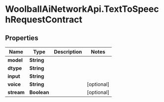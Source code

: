 # WoolballAiNetworkApi.TextToSpeechRequestContract

## Properties
Name | Type | Description | Notes
------------ | ------------- | ------------- | -------------
**model** | **String** |  | 
**dtype** | **String** |  | 
**input** | **String** |  | 
**voice** | **String** |  | [optional] 
**stream** | **Boolean** |  | [optional] 
